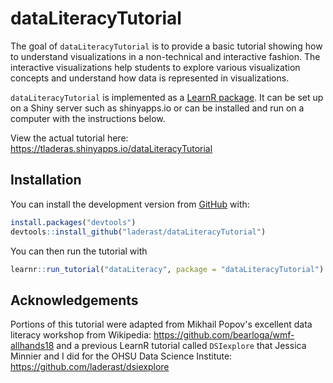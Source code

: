 
<!-- README.md is generated from README.Rmd. Please edit that file -->
dataLiteracyTutorial
====================

The goal of `dataLiteracyTutorial` is to provide a basic tutorial showing how to understand visualizations in a non-technical and interactive fashion. The interactive visualizations help students to explore various visualization concepts and understand how data is represented in visualizations.

`dataLiteracyTutorial` is implemented as a [LearnR package](https://rstudio.github.io/learnr/). It can be set up on a Shiny server such as shinyapps.io or can be installed and run on a computer with the instructions below.

View the actual tutorial here: <https://tladeras.shinyapps.io/dataLiteracyTutorial>

Installation
------------

You can install the development version from [GitHub](https://github.com/) with:

``` r
install.packages("devtools")
devtools::install_github("laderast/dataLiteracyTutorial")
```

You can then run the tutorial with

``` r
learnr::run_tutorial("dataLiteracy", package = "dataLiteracyTutorial")
```

Acknowledgements
----------------

Portions of this tutorial were adapted from Mikhail Popov's excellent data literacy workshop from Wikipedia: <https://github.com/bearloga/wmf-allhands18> and a previous LearnR tutorial called `DSIexplore` that Jessica Minnier and I did for the OHSU Data Science Institute: <https://github.com/laderast/dsiexplore>
